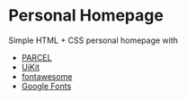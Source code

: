 # Personal Homepage

Simple HTML + CSS personal homepage with 
* [PARCEL](https://parceljs.org/) 
* [UiKit](https://getuikit.com) 
* [fontawesome](https://fontawesome.com/)
* [Google Fonts](https://fonts.google.com/)